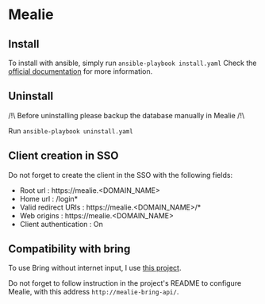 # Mealie

## Install
To install with ansible, simply run `ansible-playbook install.yaml`
Check the [official documentation](https://docs.mealie.io/documentation/getting-started/introduction/) for more information.

## Uninstall
/!\ Before uninstalling please backup the database manually in Mealie /!\

Run `ansible-playbook uninstall.yaml`

## Client creation in SSO
Do not forget to create the client in the SSO with the following fields:
- Root url : https://mealie.<DOMAIN_NAME>
- Home url : /login*
- Valid redirect URIs : https://mealie.<DOMAIN_NAME>/*
- Web origins : https://mealie.<DOMAIN_NAME>
- Client authentication : On

## Compatibility with bring
To use Bring without internet input, I use [this project](https://github.com/felixschndr/mealie-bring-api).

Do not forget to follow instruction in the project's README to configure Mealie, with this address `http://mealie-bring-api/`.